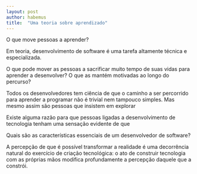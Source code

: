 ```yaml
---
layout: post
author: habemus
title:  "Uma teoria sobre aprendizado"
---
```

O que move pessoas a aprender?

Em teoria, desenvolvimento de software é uma tarefa altamente técnica e especializada.

O que pode mover as pessoas a sacrificar muito tempo de suas vidas para aprender a desenvolver? O que as mantém motivadas ao longo do percurso?

Todos os desenvolvedores tem ciência de que o caminho a ser percorrido para aprender a programar não é trivial nem tampouco simples. Mas mesmo assim são pessoas que insistem em explorar

Existe alguma razão para que pessoas ligadas a desenvolvimento de tecnologia tenham uma sensação evidente de que  

Quais são as características essenciais de um desenvolvedor de software?



A percepção de que é possível transformar a realidade é uma decorrência natural do exercício de criação tecnológica: o ato de construir tecnologia com as próprias mãos modifica profundamente a percepção daquele que a constrói.